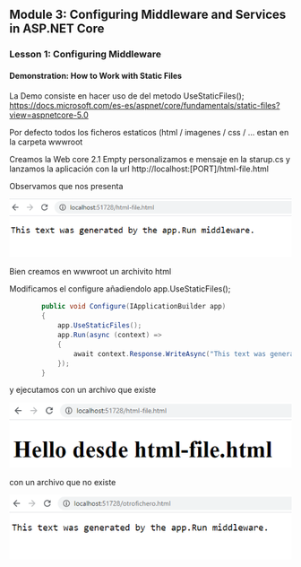 ﻿## Module 3: Configuring Middleware and Services in ASP.NET Core

### Lesson 1: Configuring Middleware


#### Demonstration: How to Work with Static Files

La Demo consiste en hacer uso de del metodo UseStaticFiles(); https://docs.microsoft.com/es-es/aspnet/core/fundamentals/static-files?view=aspnetcore-5.0  

Por defecto todos los ficheros estaticos (html / imagenes / css / ... estan en la carpeta wwwroot 

Creamos la Web core 2.1 Empty personalizamos e mensaje en la starup.cs y lanzamos la aplicación con la url http://localhost:[PORT]/html-file.html  

Observamos que nos presenta 

![c1](imagenes/c1.PNG)


Bien creamos en wwwroot un archivito html


Modificamos el configure añadiendolo app.UseStaticFiles();  

```c#
        public void Configure(IApplicationBuilder app)
        {
            app.UseStaticFiles();
            app.Run(async (context) =>
            {
                await context.Response.WriteAsync("This text was generated by the app.Run middleware.");
            });
        }
```
y ejecutamos con un archivo que existe  

![c2](imagenes/c2.PNG)

con un archivo que no existe  

![c3](imagenes/c3.PNG)
